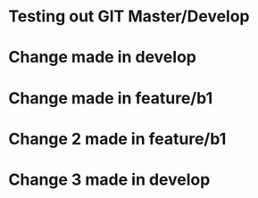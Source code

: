 # Testing out GIT Master/Develop
# Change made in develop
# Change made in feature/b1
# Change 2 made in feature/b1
# Change 3 made in develop